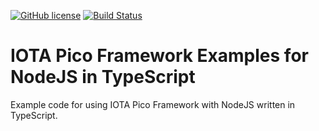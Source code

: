 [![GitHub license](https://img.shields.io/badge/license-MIT-blue.svg)](https://raw.githubusercontent.com/iotaeco/iota-pico-examples-node-ts/master/LICENSE) [![Build Status](https://travis-ci.org/iotaeco/iota-pico-examples-node-ts.svg?branch=master)](https://travis-ci.org/iotaeco/iota-pico-examples-node-ts) 

# IOTA Pico Framework Examples for NodeJS in TypeScript

Example code for using IOTA Pico Framework with NodeJS written in TypeScript.
